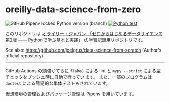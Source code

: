  # oreilly-data-science-from-zero

![GitHub Pipenv locked Python version (branch)](https://img.shields.io/github/pipenv/locked/python-version/arumakan1727/oreilly-data-science-from-zero/main?label=Python)
[![Python test](https://github.com/arumakan1727/oreilly-data-science-from-zero/actions/workflows/python-test.yml/badge.svg)](https://github.com/arumakan1727/oreilly-data-science-from-zero/actions/workflows/python-test.yml)

このリポジトリは [オライリー・ジャパン 「ゼロからはじめるデータサイエンス 第2版 ―― Pythonで学ぶ基本と実践」](https://www.oreilly.co.jp/books/9784873119113/) の学習記録用リポジトリです。

See also: https://github.com/joelgrus/data-science-from-scratch (Author's official repository)

---

GitHub Actions の勉強がてらに `flake8` による lint と `mypy --strict` による型チェックをプッシュ時に自動で行っています。
また、一部のプログラムは `doctest` による簡易的な単体テストもされています。

仮想環境の管理およびパッケージ管理は Pipenv を用いています。
